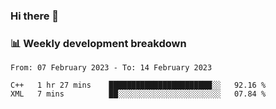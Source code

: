### Hi there 👋

### 📊 Weekly development breakdown
<!--START_SECTION:waka-->

```text
From: 07 February 2023 - To: 14 February 2023

C++   1 hr 27 mins    ███████████████████████░░   92.16 %
XML   7 mins          ██░░░░░░░░░░░░░░░░░░░░░░░   07.84 %
```

<!--END_SECTION:waka-->
